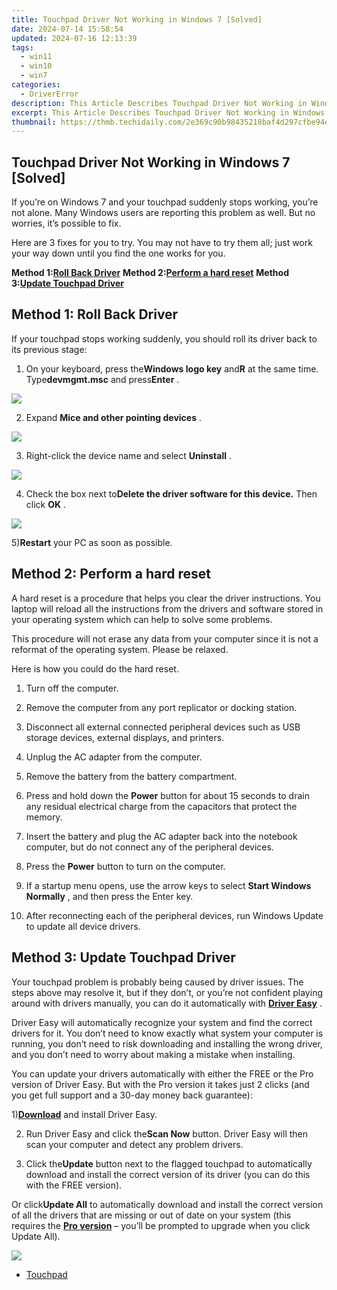```yaml
---
title: Touchpad Driver Not Working in Windows 7 [Solved]
date: 2024-07-14 15:58:54
updated: 2024-07-16 12:13:39
tags:
  - win11
  - win10
  - win7
categories:
  - DriverError
description: This Article Describes Touchpad Driver Not Working in Windows 7 [Solved]
excerpt: This Article Describes Touchpad Driver Not Working in Windows 7 [Solved]
thumbnail: https://thmb.techidaily.com/2e369c90b98435218baf4d297cfbe94e377c61af5c1d1c6b298751c3dd981af2.jpg
---
```


## Touchpad Driver Not Working in Windows 7 [Solved]

 If you’re on Windows 7 and your touchpad suddenly stops working, you’re not alone. Many Windows users are reporting this problem as well. But no worries, it’s possible to fix.

 Here are 3 fixes for you to try. You may not have to try them all; just work your way down until you find the one works for you.

 **Method 1:[Roll Back Driver](https://cowinaudio.pxf.io/pyx40e)**
 **Method 2:[Perform a hard reset](https://funwhole.sjv.io/9groge)**
 **Method 3:[Update Touchpad Driver](https://westkiss.pxf.io/daqnaq)**

## Method 1: Roll Back Driver

 If your touchpad stops working suddenly, you should roll its driver back to its previous stage:

 1) On your keyboard, press the**Windows logo key** and**R** at the same time. Type**devmgmt.msc** and press**Enter** .

![](https://images.drivereasy.com/wp-content/uploads/2017/09/img_59ce1aabe3624.png)

 2) Expand **Mice and other pointing devices** .

![](https://images.drivereasy.com/wp-content/uploads/2017/04/img_58e4c37c68825.png)

 3) Right-click the device name and select **Uninstall** .

![](https://images.drivereasy.com/wp-content/uploads/2016/06/img_576a5dbae4319.png)

 4) Check the box next to**Delete the driver software for this device.**  Then click **OK** .
  
![](https://images.drivereasy.com/wp-content/uploads/2016/07/img_577637bc1c952.png)

 5)**Restart** your PC as soon as possible.

## Method 2: Perform a hard reset

 A hard reset is a procedure that helps you clear the driver instructions. You laptop will reload all the instructions from the drivers and software stored in your operating system which can help to solve some problems.

 This procedure will not erase any data from your computer since it is not a reformat of the operating system. Please be relaxed.

Here is how you could do the hard reset.

1) Turn off the computer.

2) Remove the computer from any port replicator or docking station.

3) Disconnect all external connected peripheral devices such as USB storage devices, external displays, and printers.

4) Unplug the AC adapter from the computer.

5) Remove the battery from the battery compartment.

6) Press and hold down the **Power**  button for about 15 seconds to drain any residual electrical charge from the capacitors that protect the memory.

7) Insert the battery and plug the AC adapter back into the notebook computer, but do not connect any of the peripheral devices.

8) Press the **Power**  button to turn on the computer.

9) If a startup menu opens, use the arrow keys to select **Start Windows Normally** , and then press the Enter key.

10) After reconnecting each of the peripheral devices, run Windows Update to update all device drivers.

## Method 3: Update Touchpad Driver

 Your touchpad problem is probably being caused by driver issues. The steps above may resolve it, but if they don’t, or you’re not confident playing around with drivers manually, you can do it automatically with [**Driver Easy**](https://tools.techidaily.com/drivereasy/download/) .

 Driver Easy will automatically recognize your system and find the correct drivers for it. You don’t need to know exactly what system your computer is running, you don’t need to risk downloading and installing the wrong driver, and you don’t need to worry about making a mistake when installing.

 You can update your drivers automatically with either the FREE or the Pro version of Driver Easy. But with the Pro version it takes just 2 clicks (and you get full support and a 30-day money back guarantee):

 1)[**Download**](https://tools.techidaily.com/drivereasy/download/) and install Driver Easy.

 2) Run Driver Easy and click the**Scan Now** button. Driver Easy will then scan your computer and detect any problem drivers.

 3) Click the**Update** button next to the flagged touchpad to automatically download and install the correct version of its driver (you can do this with the FREE version).

 Or click**Update All** to automatically download and install the correct version of all the drivers that are missing or out of date on your system (this requires the [**Pro version**](https://tools.techidaily.com/drivereasy/download/) – you’ll be prompted to upgrade when you click Update All).

![](https://images.drivereasy.com/wp-content/uploads/2017/04/img_58e4c5eb2e3e8.jpg)

* [Touchpad](https://bellelily.pxf.io/m5azgm)

<ins class="adsbygoogle"
     style="display:block"
     data-ad-format="autorelaxed"
     data-ad-client="ca-pub-7571918770474297"
     data-ad-slot="1223367746"></ins>



<ins class="adsbygoogle"
     style="display:block"
     data-ad-client="ca-pub-7571918770474297"
     data-ad-slot="8358498916"
     data-ad-format="auto"
     data-full-width-responsive="true"></ins>
